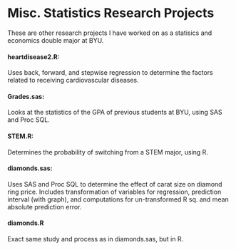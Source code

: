 # Misc. Statistics Research Projects
These are other research projects I have worked on as a statisics and economics double major at BYU. 


#### heartdisease2.R:
Uses back, forward, and stepwise regression to determine the factors related to receiving cardiovascular  diseases.

#### Grades.sas:
Looks at the statistics of the GPA of previous students at BYU, using SAS and Proc SQL. 

#### STEM.R:
Determines the probability of switching from a STEM major, using R. 

#### diamonds.sas:
Uses SAS and Proc SQL to determine the effect of carat size on diamond ring price. Includes transformation of variables for regression, prediction interval (with graph), and computations for un-transformed R sq. and mean absolute prediction error. 

#### diamonds.R
Exact same study and process as in diamonds.sas, but in R. 
